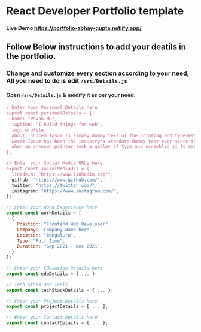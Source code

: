 # React Developer Portfolio template
#### Live Demo https://portfolio-abhay-gupta.netlify.app/

## Follow Below instructions to add your deatils in the portfolio.

### Change and customize every section according to your need, All you need to do is edit `/src/Details.js`

#### Open `/src/Details.js` & modify it as per your need.

```javascript
/ Enter your Personal Details here
export const personalDetails = {
  name: "Pavan MG",
  tagline: "I build things for web",
  img: profile,
  about: `Lorem Ipsum is simply dummy text of the printing and typesetting industry.
  Lorem Ipsum has been the industry's standard dummy text ever since the 1500s, 
  when an unknown printer took a galley of type and scrambled it to make a type specimen book.`,
};

// Enter your Social Media URLs here
export const socialMediaUrl = {
  linkdein: "https://www.linkedin.com/",
  github: "https://www.github.com/",
  twitter: "https://twitter.com/",
  instagram: "https://www.instagram.com/",
};

// Enter your Work Experience here
export const workDetails = [
  {
    Position: "Frontend Web Developer",
    Company: `Company Name here`,
    Location: "Bengaluru",
    Type: "Full Time",
    Duration: "Sep 2021 - Dec 2021",
  }
];

// Enter your Education Details here
export const eduDetails = { ... };

// Tech Stack and Tools
export const techStackDetails = { ... };

// Enter your Project Details here
export const projectDetails = [ ... ];

// Enter your Contact Details here
export const contactDetails = { ... };
```
